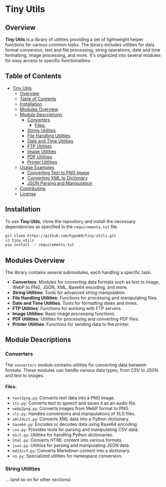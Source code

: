 # Tiny Utils

## Overview

**Tiny Utils** is a library of utilities providing a set of lightweight helper functions for various common tasks. The library includes utilities for data format conversion, text and file processing, string operations, date and time formatting, image processing, and more. It's organized into several modules for easy access to specific functionalities.

## Table of Contents

- [Tiny Utils](#tiny-utils)
  - [Overview](#overview)
  - [Table of Contents](#table-of-contents)
  - [Installation](#installation)
  - [Modules Overview](#modules-overview)
  - [Module Descriptions](#module-descriptions)
    - [Converters](#converters)
      - [Files:](#files)
    - [String Utilities](#string-utilities)
    - [File Handling Utilities](#file-handling-utilities)
    - [Date and Time Utilities](#date-and-time-utilities)
    - [FTP Utilities](#ftp-utilities)
    - [Image Utilities](#image-utilities)
    - [PDF Utilities](#pdf-utilities)
    - [Printer Utilities](#printer-utilities)
  - [Usage Examples](#usage-examples)
    - [Converting Text to PNG Image](#converting-text-to-png-image)
    - [Converting XML to Dictionary](#converting-xml-to-dictionary)
    - [JSON Parsing and Manipulation](#json-parsing-and-manipulation)
  - [Contributing](#contributing)
  - [License](#license)

## Installation

To use **Tiny Utils**, clone the repository and install the necessary dependencies as specified in the `requirements.txt` file.

```bash
git clone https://github.com/hypo69/tiny-utils.git
cd tiny_utils
pip install -r requirements.txt
```

## Modules Overview

The library contains several submodules, each handling a specific task:

- **Converters**: Modules for converting data formats such as text to image, WebP to PNG, JSON, XML, Base64 encoding, and more.
- **String Utilities**: Tools for advanced string manipulation.
- **File Handling Utilities**: Functions for processing and manipulating files.
- **Date and Time Utilities**: Tools for formatting dates and times.
- **FTP Utilities**: Functions for working with FTP servers.
- **Image Utilities**: Basic image processing functions.
- **PDF Utilities**: Utilities for processing and converting PDF files.
- **Printer Utilities**: Functions for sending data to the printer.

## Module Descriptions

### Converters

The `convertors` module contains utilities for converting data between formats. These modules can handle various data types, from CSV to JSON and text to images.

#### Files:

- `text2png.py`: Converts text data into a PNG image.
- `tts.py`: Converts text to speech and saves it as an audio file.
- `webp2png.py`: Converts images from WebP format to PNG.
- `xls.py`: Handles conversions and manipulations of XLS files.
- `xml2dict.py`: Converts XML data into a Python dictionary.
- `base64.py`: Encodes or decodes data using Base64 encoding.
- `csv.py`: Provides tools for parsing and manipulating CSV data.
- `dict.py`: Utilities for handling Python dictionaries.
- `html.py`: Converts HTML content into various formats.
- `json.py`: Utilities for parsing and manipulating JSON data.
- `md2dict.py`: Converts Markdown content into a dictionary.
- `ns.py`: Specialized utilities for namespace conversion.


### String Utilities
... (and so on for other sections)